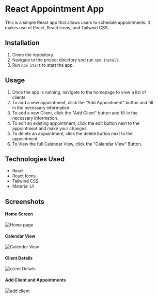 # React Appointment App

This is a simple React app that allows users to schedule appointments. It makes use of React, React Icons, and Tailwind CSS.

## Installation

1. Clone the repository.
2. Navigate to the project directory and run `npm install`.
3. Run `npm start` to start the app.

## Usage

1. Once the app is running, navigate to the homepage to view a list of clients.
2. To add a new appointment, click the "Add Appointment" button and fill in the necessary information
3. To add a new Client, click the "Add Client" button and fill in the necessary information.
4. To edit an existing appointment, click the edit button next to the appointment and make your changes.
5. To delete an appointment, click the delete button next to the appointment.
6. To View the full Calendar View, click the "Calendar View" Button.

## Technologies Used

- React
- React Icons
- Tailwind CSS
- Material UI

## Screenshots
#### Home Screen
![Home page](https://github.com/manishkumar287/Fitness-Trainer-Appointment/assets/61884790/a9823180-5f6e-4d86-aadb-97e6f9750ac9)
#### Calendar View

![Calender View](https://github.com/manishkumar287/Fitness-Trainer-Appointment/assets/61884790/61264caa-ba73-4073-b423-00ad346ef7a8)

#### Client Details
![client Details](https://github.com/manishkumar287/Fitness-Trainer-Appointment/assets/61884790/f7579d8b-105f-40d9-aef9-1086e416a1f8)

#### Add Client and Appointments

![add client](https://github.com/manishkumar287/Fitness-Trainer-Appointment/assets/61884790/444c5516-54b4-40e4-b382-8cc1965e7075)





